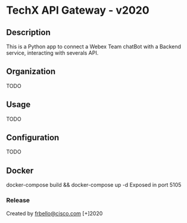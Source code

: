 # TechX API Gateway - v2020
## Description

This is a Python app to connect a Webex Team chatBot with a Backend service, interacting with severals API.

## Organization

TODO

## Usage

TODO

## Configuration

TODO

## Docker
docker-compose build && docker-compose up -d
Exposed in port 5105

### Release

Created by frbello@cisco.com
[+]2020


